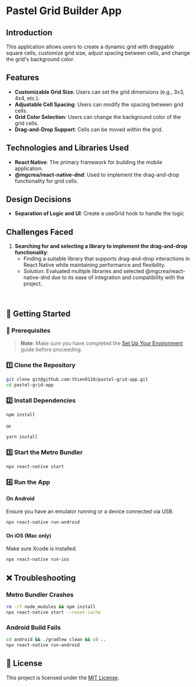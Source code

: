 # Pastel Grid Builder App

## Introduction
This application allows users to create a dynamic grid with draggable square cells, customize grid size, adjust spacing between cells, and change the grid's background color.


## Features
- **Customizable Grid Size**: Users can set the grid dimensions (e.g., 3x3, 4x4, etc.).
- **Adjustable Cell Spacing**: Users can modify the spacing between grid cells.
- **Grid Color Selection**: Users can change the background color of the grid cells.
- **Drag-and-Drop Support**: Cells can be moved within the grid.

## Technologies and Libraries Used
- **React Native**: The primary framework for building the mobile application.
- **@mgcrea/react-native-dnd**: Used to implement the drag-and-drop functionality for grid cells.

## Design Decisions
- **Separation of Logic and UI**: Create a useGrid hook to handle the logic

## Challenges Faced
1. **Searching for and selecting a library to implement the drag-and-drop functionality**:
   - Finding a suitable library that supports drag-and-drop interactions in React Native while maintaining performance and flexibility.
   - Solution: Evaluated multiple libraries and selected @mgcrea/react-native-dnd due to its ease of integration and compatibility with the project.

&emsp;

## 🚀 Getting Started

### 📌 Prerequisites
> **Note**: Make sure you have completed the [Set Up Your Environment](https://reactnative.dev/docs/set-up-your-environment) guide before proceeding.

### 1️⃣ Clone the Repository
```bash
git clone git@github.com:thien0110/pastel-grid-app.git
cd pastel-grid-app
```

### 2️⃣ Install Dependencies
```bash
npm install
```
or
```bash
yarn install
```

### 3️⃣ Start the Metro Bundler
```bash
npx react-native start
```

### 4️⃣ Run the App
#### **On Android**
Ensure you have an emulator running or a device connected via USB.
```bash
npx react-native run-android
```

#### **On iOS (Mac only)**
Make sure Xcode is installed.
```bash
npx react-native run-ios
```

## ❌ Troubleshooting
### Metro Bundler Crashes
```bash
rm -rf node_modules && npm install
npx react-native start --reset-cache
```

### Android Build Fails
```bash
cd android && ./gradlew clean && cd ..
npx react-native run-android
```

## 📜 License
This project is licensed under the [MIT License](LICENSE).
